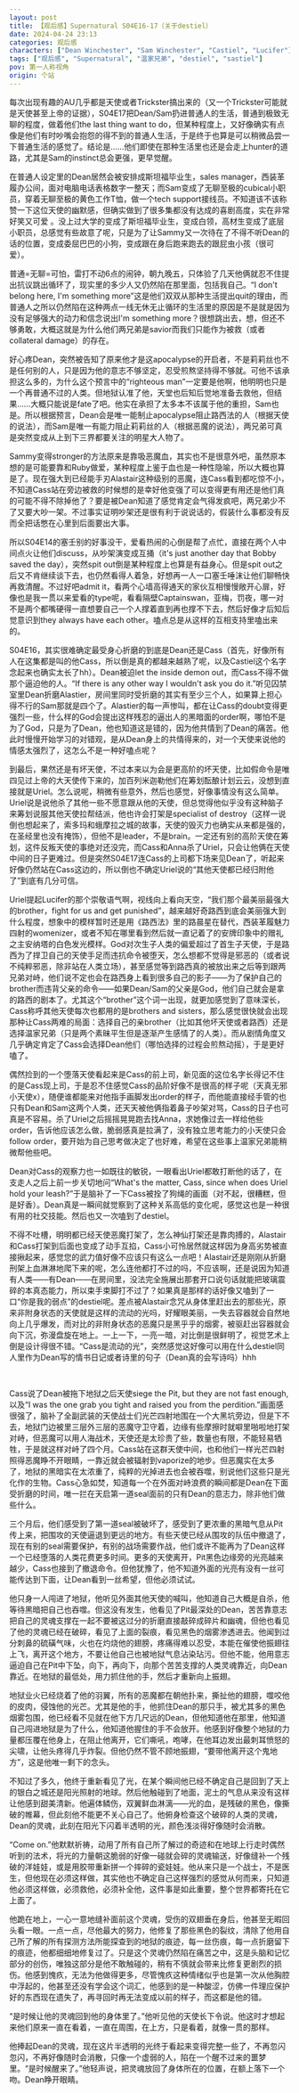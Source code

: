 ```yaml
---
layout: post
title: 【观后感】Supernatural S04E16-17（关于destiel）
date: 2024-04-24 23:13
categories: 观后感
characters: ["Dean Winchester", "Sam Winchester", "Castiel", "Lucifer"]
tags: ["观后感", "Supernatural", "温家兄弟", "destiel", "sastiel"]
pov: 第一人称视角
origin: 个站
---
```


每次出现有趣的AU几乎都是天使或者Trickster搞出来的（又一个Trickster可能就是天使甚至上帝的证据），S04E17把Dean/Sam扔进普通人的生活，普通到极致无聊的程度，做着他们the last thing want to do，但某种程度上，又好像确实有点像是他们有时吵嘴会抱怨的得不到的普通人生活，于是终于也算是可以稍微品尝一下普通生活的感觉了。结论是……他们即使在那种生活里也还是会走上hunter的道路，尤其是Sam的instinct总会更强，更早觉醒。

在普通人设定里的Dean居然会被安排成斯坦福毕业生，sales manager，西装革履办公间，面对电脑电话表格数字一整天；而Sam变成了无聊至极的cubical小职员，穿着无聊至极的黄色工作T恤，做一个tech support接线员。不知道该不该称赞一下这位天使的幽默感，但确实做到了很多集都没有达成的喜剧高度，实在非常好笑又可爱 。没上过大学的变成了斯坦福毕业生，变成白领，高材生变成了底层小职员，总感觉有些故意了呢，只是为了让Sammy又一次待在了不得不听Dean的话的位置，变成委屈巴巴的小狗，变成跟在身后跑来跑去的跟屁虫小孩（很可爱）。

普通=无聊=可怕，雷打不动6点的闹钟，朝九晚五，只体验了几天他俩就忍不住提出抗议跳出循环了，现实里的多少人又仍然陷在那里面，包括我自己。“I don't belong here, I'm something more”这是他们双双从那种生活提出quit的理由，而普通人之所以仍然陷在这种两点一线无休无止循环的生活里的原因是不是就是因为没有足够强大的动力和信念说出I'm something more？很想跳出去，想，但还不够勇敢，大概这就是为什么他们两兄弟是savior而我们只能作为被救（或者collateral damage）的存在。

好心疼Dean，突然被告知了原来他才是这apocalypse的开启者，不是莉莉丝也不是任何别的人，只是因为他的意志不够坚定，忍受煎熬坚持得不够就。可他不该承担这么多的，为什么这个预言中的“righteous man”一定要是他啊，他明明也只是一个再普通不过的人类。但地狱认准了他，天堂也后知后觉地准备去救他，但结果……大概只能说是fate了吧。他实在承担了太多本不该属于他的重担，Sam也是。所以根据预言，Dean会是唯一能制止apocalypse阻止路西法的人（根据天使的说法），而Sam是唯一有能力阻止莉莉丝的人（根据恶魔的说法），两兄弟可真是突然变成从上到下三界都要关注的明星大人物了。

Sammy变得stronger的方法原来是靠吸恶魔血，其实也不是很意外吧，虽然原本想的是可能要靠和Ruby做爱，某种程度上鉴于血也是一种性隐喻，所以大概也算是了。现在强大到已经能手刃Alastair这种级别的恶魔，连Cass看到都吃惊不小，不知道Cass站在旁边被救的时候想的是幸好他变强了可以变得更有用还是他们真的可能不得不除掉他了？要是被Dean知道了感觉肯定会气得发疯吧，两兄弟少不了又要大吵一架。不过事实证明吵架还是很有利于说说话的，假装什么事都没有反而全把话憋在心里到后面要出大事。

所以S04E14的塞壬别的好事没干，爱看热闹的心倒是帮了点忙，直接在两个人中间点火让他们discuss，从吵架演变成互捅（it's just another day that Bobby saved the day），突然spit out倒是某种程度上也算是有益身心。但是spit out之后又不肯继续谈下去，也仍然看得人着急，好想再一人一口塞壬唾沫让他们聊畅快再救清醒。不过好吧admit it，看两个心墙高得通天的家伙互相慢慢敞开心扉，好像也是我一贯以来爱看的type呢，看看隔壁Captainswan，亚梅，罚夜，哪一对不是两个都嘴硬得一直想要自己一个人撑着直到再也撑不下去，然后好像才后知后觉意识到they always have each other。嗑点总是从这样的互相支持里嗑出来的。

S04E16，其实很难确定最受身心折磨的到底是Dean还是Cass（首先，好像所有人在这集都是叫的他Cass，所以倒是真的都越来越熟了呢，以及Castiel这个名字念起来也确实太长了hh）。Dean被迫let the inside demon out，而Cass不得不做那个逼迫他的人。“If there is any other way I wouldn't ask you do it.”听见囚禁室里Dean折磨Alastier，房间里同时受折磨的其实有至少三个人，如果算上担心得不行的Sam那就是四个了。Alastier的每一声惨叫，都在让Cass的doubt变得更强烈一些，什么样的God会提出这样残忍的逼出人的黑暗面的order啊，哪怕不是为了God，只是为了Dean，他也知道这是错的，因为他共情到了Dean的痛苦。他此时慢慢开始学习的对错观，是从Dean身上的共情得来的，对一个天使来说他的情感太强烈了，这怎么不是一种好嗑点呢？

到最后，果然还是有坏天使，不过本来以为会是更高阶的坏天使，比如假命令是唯四见过上帝的大天使传下来的，加百列米迦勒他们在筹划酝酿计划云云，没想到直接就是Uriel。怎么说呢，稍微有些意外，然后也感觉，好像事情没有这么简单。Uriel说是说他杀了其他一些不愿意跟从他的天使，但总觉得他似乎没有这种脑子来筹划说服其他天使拉帮结派，他也许会打架是specialist of destroy（这样一说倒也想起来了，索多玛和蛾摩拉之城的故事，天使的毁灭力也确实从来都是强的，在圣经里也没有掩饰），但他不是leader，不是brain。一定还有别的高阶天使在筹划，这件反叛天使的事绝对还没完，而Cass和Anna杀了Uriel，只会让他俩在天使中间的日子更难过。但是突然S04E17连Cass的上司都下场来见Dean了，听起来好像仍然站在Cass这边的，所以倒也不确定Uriel说的“其他天使都已经归附他了”到底有几分可信。

Uriel提起Lucifer的那个崇敬语气啊，视线向上看向天空，“我们那个最美丽最强大的brother，fight for us and get punished”，越来越好奇路西到底会美丽强大到什么程度，想象中的模样暂时还是用《路西法》里的路晨星在替代，西装革履魅力四射的womenizer，或者不知在哪里看到然后就一直记着了的安牌印象中的赠礼之主安纳塔的白色发光模样。God对次生子人类的偏爱超过了首生子天使，于是路西为了捍卫自己的天使手足而违抗命令被堕天，怎么想都不觉得是邪恶的（或者说不纯粹邪恶，除非站在人类立场），甚至感觉等到路西真的被放出来之后等到跟两兄弟对峙，他们说不定也会在路西身上看到很多自己的影子——为了保护自己的brother而违背父亲的命令——如果Dean/Sam的父亲是God，他们自己就会是拿的路西的剧本了。尤其这个“brother”这个词一出现，就更加感觉到了意味深长，Cass称呼其他天使每次也都用的是brothers and sisters，那么感觉很快就会出现那种让Cass两难的局面：选择自己的亲brother（比如其他坏天使或者路西）还是选择温家兄弟（只是两个素昧平生但是逐渐产生感情了的人类）。而从剧情角度又几乎确定肯定了Cass会选择Dean他们（哪怕选择的过程会煎熬动摇），于是更好嗑了。

偶然捡到的一个堕落天使看起来是Cass的前上司，新见面的这位名字长得记不住的是Cass现上司，于是忍不住感觉Cass的品阶好像不是很高的样子呢（天真无邪小天使x），随便谁都能来对他指手画脚发出order的样子，而他能直接经手管的也只有Dean和Sam这两个人类，还天天被他俩指着鼻子吵架对骂，Cass的日子也可真是不容易。杀了Uriel之后摇摇晃晃跑去找Anna，求她像过去一样给他些order，告诉他应该怎么做，脆弱感真是拉满了，没有独立思考能力的小天使只会follow order，要开始为自己思考做决定了也好难，希望在这些事上温家兄弟能稍微帮他些吧。

Dean对Cass的观察力也一如既往的敏锐，一眼看出Uriel都敢打断他的话了，在支走人之后上前一步关切地问“What's the matter, Cass, since when does Uriel hold your leash?”于是脑补了一下Cass被拴了狗绳的画面（对不起，很糟糕，但是好香）。Dean真是一瞬间就觉察到了这种关系高低的变化呢，感觉这也是一种很有用的社交技能。然后也又一次嗑到了destiel。

不得不吐槽，明明都已经天使恶魔打架了，怎么神仙打架还是靠肉搏的，Alastair和Cass打架到后面也变成了动手互掐，Cass小可怜居然就这样因为身高劣势被直接揪起来，感觉您的武力值好像不应该只有这么一点吧！Alastair还是刚刚从折磨刑架上血淋淋地爬下来的呢，怎么连他都打不过的吗，不应该啊，还是说因为知道有人类——有Dean——在房间里，没法完全施展出那套开口说句话就能把玻璃震碎的本真态能力，所以束手束脚打不过了？如果真是那样的话好像又嗑到了一口“你是我的弱点”的destiel呢。差点被Alastair念咒从身体里赶出去的那些光，原来非附身状态的天使就是这样的流动的光吗，好耀眼美丽，一失去容器就会自然地向上几乎爆发，而对比的非附身状态的恶魔只是黑乎乎的烟雾，被驱赶出容器就会向下沉，弥漫盘旋在地上。一上一下，一亮一暗，对比倒是很鲜明了，视觉艺术上倒是设计得很不错。“Cass是流动的光”，突然感觉这好像可以用在什么destiel同人里作为Dean写的情书日记或者诗里的句子（Dean真的会写诗吗）hhh

<br>

Cass说了Dean被拖下地狱之后天使siege the Pit, but they are not fast enough, 以及“I was the one grab you tight and raised you from the perdition.”画面感很强了，脑补了全副武装的天使战士们光芒四射地围在一个大黑坑旁边，但是下不去，地狱门边被里三层外三层的恶魔守卫守着，边缘有些摩擦时就噼里啪啦地打架对峙，但恶魔可以用人海战术，天使还是太珍贵了些，数量也有限，不能轻易牺牲，于是就这样对峙了四个月。Cass站在这群天使中间，也和他们一样光芒四射照得恶魔睁不开眼睛，一靠近就会被辐射到vaporize的地步。但恶魔实在太多了，地狱的黑暗实在太浓重了，纯粹的光掉进去也会被吞噬，别说他们这些只是光化作的生物。Cass心急如焚，知道每一个在外面对峙浪费的瞬间都是Dean在下面受折磨的时间，唯一拦在天启第一道seal面前的只有Dean的意志力，除非他们做些什么。

三个月后，他们感受到了第一道seal被破坏了，感受到了更浓重的黑暗气息从Pit传上来，把围攻的天使逼退到更远的地方。有些天使已经从围攻的队伍中撤退了，现在有别的seal需要保护，有别的战场需要作战，他们或许不能再为了Dean这样一个已经堕落的人类花费更多时间。更多的天使离开，Pit黑色边缘旁的光亮越来越少，Cass也接到了撤退命令。但他犹豫了，他不知道外面的光亮有没有一丝可能传达到下面，让Dean看到一丝希望，但他必须试试。

他只身一人闯进了地狱，他听见外面其他天使的喊叫，他知道自己大概是自杀，他等待黑暗把自己也吞噬。但这没有发生，他看见了Pit最深处的Dean，苦苦靠意志把自己的灵魂支撑在一起不要被这过分的折磨直接敲碎成碎片和幽魂，但他也看见了他的灵魂已经在破碎，看见了上面的裂痕，看见黑色的烟雾渗透进去。他闻到过分刺鼻的硫磺气味，火也在灼烧他的翅膀，疼痛得难以忍受，本能在催使他振翅往上飞，离开这个地方，不要让他自己也被地狱气息沾染玷污。但他不能，他用意志逼迫自己在Pit中下坠，向下，再向下，向那个苦苦支撑的人类灵魂靠近，向Dean靠近。在地狱的最低处，用力抓住他的手，然后才重新向上振翅。

地狱业火已经烧着了他的羽翼，所有的恶魔都在朝他扑来，撕扯他的翅膀，噬咬他的皮肉，侵蚀他的光芒。尤其是他的手，他抓住Dean的那只手，被尤其多的黑色烟雾包围，他已经看不见就在他下方几尺远的Dean，但他知道他在那里，他知道自己闯进地狱是为了什么，他知道他握住的手不会放开。他感到好像整个地狱的力量都压覆在他身上，在阻止他离开，它们嘶吼，咆哮，在他耳边发出最刺耳愤怒的尖啸，让他头疼得几乎炸裂。但他仍然不管不顾地振翅，“要带他离开这个鬼地方”，这是他唯一剩下的念头。

不知过了多久，他终于重新看见了光，在某个瞬间他已经不确定自己是回到了天上的银白之城还是阳光照射的地球。然后他触碰到了地面，泥土的气息从来没有这样让他感到甜美清新。他遍体鳞伤，双翼鲜血淋漓——光的血，是残破的黑色，像撕破的帷幕，但此刻他不能更不关心自己了。他俯身检查这个破碎的人类的灵魂，Dean的灵魂，此刻在阳光下闪着半透明的光，颜色浅淡得好像随时会消散。

“Come on.”他默默祈祷，动用了所有自己所了解过的奇迹和在地球上行走时偶然听到的法术，将光的力量朝这脆弱的好像一碰就会碎的灵魂输送，好像缝补一个残破的洋娃娃，或是用胶带重新拼一个摔碎的瓷娃娃。他从来只是一个战士，不是医生，但他现在必须这样做，其实他也不确定自己这样强烈的感觉从何而来，只知道他必须这样做，必须救他，必须补全他，这件事是如此重要，整个世界都寄托在它上面了。

他跪在地上，一心一意地缝补面前这个灵魂，受伤的双翅垂在身后，他甚至无暇回头看一眼。一点一点，尽他最大的努力，他修复了那些黑色的裂纹，清除了他用自己所了解的所有探测方法所能探查到的地狱的痕迹，每一丝伤痕，每一点折磨留下的痕迹，他都细细地修复过了。只是这个灵魂仍然陷在痛苦之中，这是头脑和记忆部分的创伤，唯独这部分是他不敢触碰的，稍有不慎就会带来比修复更剧烈的损伤。他感到愧疚，无法为他做得更多，尽管愧疚这种情绪似乎也是第一次从他胸腔中浮起的，他甚至还没有学会这个词汇，他感到的是一种酸涩，仿佛一件理应保护好的东西现在遗失了，再寻回时再无法变成以前的样子，而这都是他的错。

“是时候让他的灵魂回到他的身体里了。”他听见他的天使长下令说。他这时才想起来他们原来一直在看着，一直在周围，在上方，只是看着，就像一贯的那样。

他捧起Dean的灵魂，现在这片半透明的光终于看起来变得完整一些了，不再忽闪忽闪，不再好像随时会消散，只像一个虚弱的人，陷在一个醒不过来的噩梦里。“是时候醒来了。”他轻声说，把灵魂放回了身体所在的位置，在额上落下一个吻。Dean睁开眼睛。
